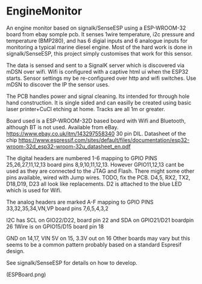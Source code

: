 # EngineMonitor

An engine monitor based on signalk/SenseESP using a ESP-WROOM-32 board from ebay somple pcb. It senses 1wire temperature, i2c pressure and temperature (BMP280), and has 6 digial inputs and 6 analogue inputs for monitoring a typical marine diesel engine. Most of the hard work is done in signalk/SenseESP, this project simply customises that work for this sensor.

The data is sensed and sent to a SignalK server which is discovered via mDSN over wifi. Wifi is
configured with a captive html ui when the ESP32 starts. Sensor settings my be re-configured over http and wifi switches. Use mDSN to discover the IP the sensor uses.

The PCB handles power and signal cleaning. Its intended for through hole hand construction. It is single sided and can easilly be created using basic laser printer+CuCl etching at home. Tracks are all 1m or greater.

Board used is a ESP-WROOM-32D based board with Wifi and Bluetooth, although BT is not used. Available from eBay. https://www.ebay.co.uk/itm/143297558340 30 pin DIL.
Datasheet of the chip https://www.espressif.com/sites/default/files/documentation/esp32-wroom-32d_esp32-wroom-32u_datasheet_en.pdf

The digital headers are numbered 1-6 mapping to GPIO PINS 25,26,27,11,12,13 board pins 8,9,10,11,12,13. However GPIO11,12,13 cant be used as they are connected to the JTAG and Flash. There might some other pins available, wired with Jump wires. TODO, fix the PCB. D4,5, RX2, TX2, D18,D19, D23 all look like replacements. D2 is attached to the blue LED which is used for Wifi.

The analog headers are marked A-F mapping to GPIO PINS 33,32,35,34,VN,VP board pins 7,6,5,4,3,2

I2C has SCL on GIO22/D22, board pin 22 and SDA on GPIO21/D21 boardpin 26
1Wire is on GPIO15/D15 board pin 18

GND on 14,17, VIN 5V on 15, 3.3V out on 16 
Other boards may vary but this seems to be a common pattern probably based on a standard Espresif design.

See signalk/SenseESP for details on how to develop.

(ESPBoard.png)

